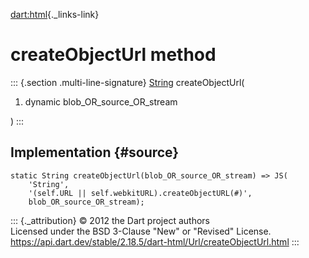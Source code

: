 [dart:html](../../dart-html/dart-html-library){._links-link}

createObjectUrl method
======================

::: {.section .multi-line-signature}
[String](../../dart-core/string-class) createObjectUrl(

1.  dynamic blob\_OR\_source\_OR\_stream

)
:::

Implementation {#source}
--------------

``` {.language-dart data-language="dart"}
static String createObjectUrl(blob_OR_source_OR_stream) => JS(
    'String',
    '(self.URL || self.webkitURL).createObjectURL(#)',
    blob_OR_source_OR_stream);
```

::: {._attribution}
© 2012 the Dart project authors\
Licensed under the BSD 3-Clause \"New\" or \"Revised\" License.\
<https://api.dart.dev/stable/2.18.5/dart-html/Url/createObjectUrl.html>
:::
